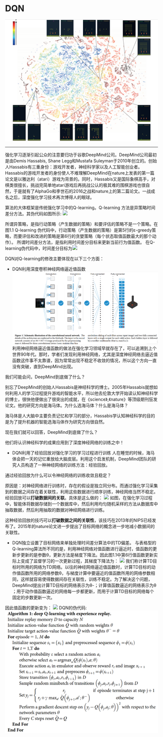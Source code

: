 # DQN
![](https://github.com/maiwen/Deep-Reinforcement-Learning/blob/master/DQN/img/Human-level%20control%20through%20deep%20reinforcement%20learning.png)
***
强化学习逐渐引起公众的注意要归功于谷歌DeepMind公司。DeepMind公司最初是由Demis Hassabis, Shane Legg和Mustafa Suleyman于2010年创立的。创始人Hassabis有三重身份：游戏开发者，神经科学家以及人工智能创业者。Hassabis的游戏开发者的身份使人不难理解DeepMind在nature上发表的第一篇论文是以雅达利（atari）游戏为背景的。同时，Hassabis又是国际象棋高手，对棋类很擅长，挑战完简单地atari游戏后再挑战公认的极其难的围棋游戏也很自然，于是就有了AlphaGo和李世石的2016之战和nature上的第二篇论文。一战成名之后，深度强化学习技术再次博得人的眼球。

算法的大体框架是传统强化学习中的Q-learning。Q-learning 方法是异策略时间差分方法。其伪代码如图所示:
![](https://pic1.zhimg.com/80/v2-08ab664521ca4d88c4f30464d234e3b5_hd.jpg)

所谓异策略，是指行动策略（产生数据的策略）和要评估的策略不是一个策略。在图1.1 Q-learning 伪代码中，行动策略（产生数据的策略）是第5行的ε-greedy策略，而要评估和改进的策略是第6行的贪婪策略（每个状态取值函数最大的那个动作）。
所谓时间差分方法，是指利用时间差分目标来更新当前行为值函数。
在Q-learning伪代码中，时间差分目标为![](https://www.zhihu.com/equation?tex=r_t%2B%5Cgamma%5Cmax_aQ%5Cleft%28s_%7Bt%2B1%7D%2Ca%5Cright%29)

DQN对Q-learning的修改主要体现在以下三个方面：
* DQN利用深度卷积神经网络逼近值函数
![](https://github.com/maiwen/Deep-Reinforcement-Learning/blob/master/DQN/img/Human-level%20control%20through%20deep%20reinforcement%20learning%20(1).png)
利用神经网络逼近值函数的做法在强化学习领域早就存在了，可以追溯到上个世界90年代。那时，学者们发现利用神经网络，尤其是深度神经网络去逼近值函数这件事不太靠谱，因为常常出现不稳定不收敛的情况，所以这个方向一直没有突破，直到DeepMind出现。

我们可能会问，DeepMind到底做了什么？

别忘了DeepMind的创始人Hassabis是神经科学的博士。2005年Hassabis就想如何利用人的学习过程提升游戏的智能水平，所以他去伦敦大学开始读认知神经科学的博士，很快他便做出了很突出的成就，在《science》,《nature》等顶级期刊狂发论文。他的研究方向是海马体。为什么选海马体？什么是海马体？

海马体是人大脑中主要负责记忆和学习的部分，Hassabis学认知神经科学的目的是为了提升机器的智能选海马体作为研究方向很自然。

现在我们就可以回答，DeepMind到底做了什么？

他们将认识神经科学的成果应用到了深度神经网络的训练之中！
* DQN利用了经验回放对强化学习的学习过程进行训练
人在睡觉的时候，海马体会把一天的记忆重放给大脑皮层。利用这个启发机制，DeepMind团队的研究人员构造了一种神经网络的训练方法：经验回放。

通过经验回放为什么可以令神经网络的训练收敛且稳定？

原因是：对神经网络进行训练时，存在的假设是独立同分布。而通过强化学习采集到的数据之间存在着关联性，利用这些数据进行顺序训练，神经网络当然不稳定。经验回放可以**打破数据间的关联**。具体是这么做的：
![](https://pic3.zhimg.com/80/v2-f97a7e4542c07c326aa74fcfe1e03360_hd.jpg)
如图，在强化学习过程中，智能体将数据存储到一个数据库中，然后利用均匀随机采样的方法从数据库中抽取数据，然后利用抽取的数据对神经网络进行训练。

这种经验回放的技巧可以**打破数据之间的关联性**，该技巧在2013年的NIPS已经发布了。2015年的nature论文进一步提出了目标网络的概念进一步地减小数据间的关联性。
* DQN独立设置了目标网络来单独处理时间差分算法中的TD偏差。
与表格型的Q-learning算法所不同的是，利用神经网络对值函数进行逼近时，值函数的更新步更新的是参数θ，更新方法是梯度下降法。因此图1.1中第6行值函数更新实际上变成了监督学习的一次更新过程，其梯度下降法为：
![](https://www.zhihu.com/equation?tex=%5C%5B%0A%5Ctheta_%7Bt%2B1%7D%3D%5Ctheta_t%2B%5Calpha%5Cleft%5Br%2B%5Cgamma%5Cmax_%7Ba%27%7DQ%5Cleft%28s%27%2Ca%27%3B%5Ctheta%5Cright%29-Q%5Cleft%28s%2Ca%3B%5Ctheta%5Cright%29%5Cright%5D%5Cnabla+Q%5Cleft%28s%2Ca%3B%5Ctheta%5Cright%29%0A%5C%5D)
我们称计算TD目标时所用的网络为TD网络。以往的神经网络逼近值函数时，计算TD目标的动作值函数所用的网络参数θ，与梯度计算中要逼近的值函数所用的网络参数相同，这样就容易使得数据间存在关联性，训练不稳定。为了解决这个问题，DeepMind提出计算TD目标的网络表示为θ-；计算值函数逼近的网络表示为θ ；用于动作值函数逼近的网络每一步都更新，而用于计算TD目标的网络每个固定的步数更新一次。

因此值函数的更新变为：
![](https://www.zhihu.com/equation?tex=%5C%5B%0A%5Ctheta_%7Bt%2B1%7D%3D%5Ctheta_t%2B%5Calpha%5Cleft%5Br%2B%5Cgamma%5Cmax_%7Ba%27%7DQ%5Cleft%28s%27%2Ca%27%3B%5Ctheta%5E-%5Cright%29-Q%5Cleft%28s%2Ca%3B%5Ctheta%5Cright%29%5Cright%5D%5Cnabla+Q%5Cleft%28s%2Ca%3B%5Ctheta%5Cright%29%0A%5C%5D)
DQN的伪代码:
![](https://github.com/maiwen/Deep-Reinforcement-Learning/blob/master/DQN/img/Human-level%20control%20through%20deep%20reinforcement%20learning%20(2).png)
